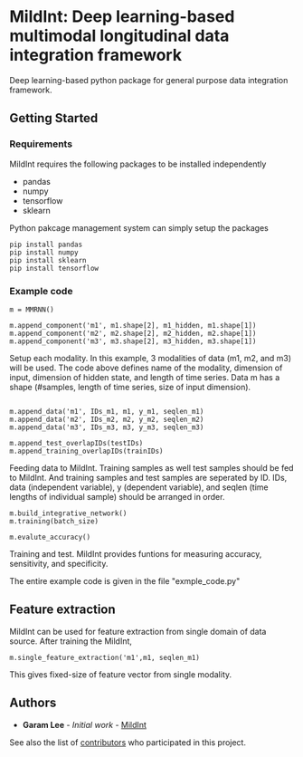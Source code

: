 # MildInt: Deep learning-based multimodal longitudinal data integration framework

Deep learning-based python package for general purpose data integration framework. 

## Getting Started

### Requirements
MildInt requires the following packages to be installed independently

  * pandas
  * numpy
  * tensorflow
  * sklearn

Python pakcage management system can simply setup the packages
```
pip install pandas
pip install numpy
pip install sklearn
pip install tensorflow
```

### Example code

```
m = MMRNN()

m.append_component('m1', m1.shape[2], m1_hidden, m1.shape[1])
m.append_component('m2', m2.shape[2], m2_hidden, m2.shape[1])
m.append_component('m3', m3.shape[2], m3_hidden, m3.shape[1])
```

Setup each modality. In this example, 3 modalities of data (m1, m2, and m3) will be used.
The code above defines name of the modality, dimension of input, dimension of hidden state, and length of time series. Data m has a shape (#samples, length of time series, size of input dimension). 
```

m.append_data('m1', IDs_m1, m1, y_m1, seqlen_m1)
m.append_data('m2', IDs_m2, m2, y_m2, seqlen_m2)
m.append_data('m3', IDs_m3, m3, y_m3, seqlen_m3)

m.append_test_overlapIDs(testIDs)
m.append_training_overlapIDs(trainIDs)
```
Feeding data to MildInt. Training samples as well test samples should be fed to MildInt. And training samples and test samples are seperated by ID. IDs, data (independent variable), y (dependent variable), and seqlen (time lengths of individual sample) should be arranged in order. 

```
m.build_integrative_network()
m.training(batch_size)

m.evalute_accuracy()
```

Training and test. MildInt provides funtions for measuring accuracy, sensitivity, and specificity. 

The entire example code is given in the file "exmple_code.py"

## Feature extraction

MildInt can be used for feature extraction from single domain of data source. After training the MildInt, 

```
m.single_feature_extraction('m1',m1, seqlen_m1)
```

This gives fixed-size of feature vector from single modality.

## Authors

* **Garam Lee** - *Initial work* - [MildInt](https://github.com/goeastagent/MildInt)

See also the list of [contributors](https://github.com/goeastagent/MildInt/contributors) who participated in this project.